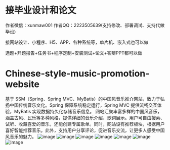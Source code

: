 # 接毕业设计和论文
作者微信：xunmaw001  作者QQ：2223505639(支持修改、部署调试、支持代做毕设)

接网站设计、小程序、H5、APP、各种系统等，单片机、嵌入式也可以做

选题+开题报告+任务书+程序定制+安装测试+论文+答辩PPT都可以做
# Chinese-style-music-promotion-website
基于 SSM（Spring、Spring MVC、MyBatis）的中国风音乐推介网站，致力于弘扬中国传统音乐文化。Spring 保障系统稳定运行，Spring MVC 提供流畅交互体验，MyBatis 实现数据持久化存储音乐信息。  网站汇聚丰富多样的中国风音乐，涵盖古风、民乐等多种风格，提供详细的音乐介绍、歌词展示。用户可自由搜索、试听、收藏喜爱的音乐，还能创建专属歌单。同时，网站设有推荐板块，根据用户喜好智能推荐音乐。此外，支持用户分享评论，促进音乐交流，让更多人感受中国风音乐的魅力。 
![image](https://github.com/user-attachments/assets/1dc11870-bc45-4c48-b64e-4cb7a939b18b)
![image](https://github.com/user-attachments/assets/d109000d-beed-42e5-91b6-2068ac7fd221)
![image](https://github.com/user-attachments/assets/351a0ce4-4e59-49df-8f67-34ce34d0c857)
![image](https://github.com/user-attachments/assets/7bf64179-18ee-4f85-87a1-fb9b768616db)
![image](https://github.com/user-attachments/assets/d9b2c6ec-e60b-4efe-bf9f-bb8c67d638d9)
![image](https://github.com/user-attachments/assets/58f44697-74b5-415a-8939-6bd812b537e4)
![image](https://github.com/user-attachments/assets/c3b482d3-b315-45b8-8df9-e0cf4c962f13)
